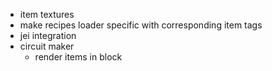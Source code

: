  - item textures
 - make recipes loader specific with corresponding item tags
 - jei integration
 - circuit maker
     - render items in block